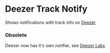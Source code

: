 # Deezer Track Notify

Shows notifications with track info on [Deezer](https://www.deezer.com)

### Obsolete

Deezer now has it's own notifier, see [Deezer Labs](https://www.deezer.com/account/labs)
